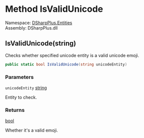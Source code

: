 # Method IsValidUnicode

Namespace: [DSharpPlus.Entities](DSharpPlus.Entities.md)  
Assembly: DSharpPlus.dll

## <a id="DSharpPlus_Entities_DiscordEmoji_IsValidUnicode_System_String_"></a>IsValidUnicode\(string\)

Checks whether specified unicode entity is a valid unicode emoji.

```csharp
public static bool IsValidUnicode(string unicodeEntity)
```

### Parameters

`unicodeEntity` [string](https://learn.microsoft.com/dotnet/api/system.string)

Entity to check.

### Returns

[bool](https://learn.microsoft.com/dotnet/api/system.boolean)

Whether it's a valid emoji.

